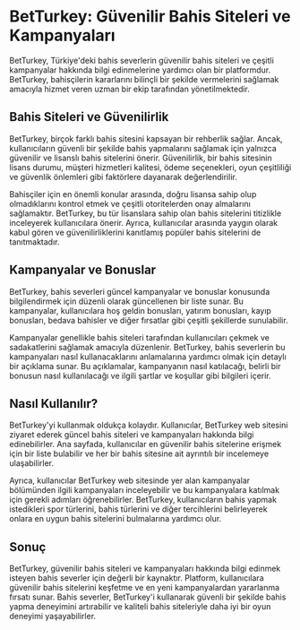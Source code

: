 # BetTurkey: Güvenilir Bahis Siteleri ve Kampanyaları

BetTurkey, Türkiye'deki bahis severlerin güvenilir bahis siteleri ve çeşitli kampanyalar hakkında bilgi edinmelerine yardımcı olan bir platformdur. BetTurkey, bahisçilerin kararlarını bilinçli bir şekilde vermelerini sağlamak amacıyla hizmet veren uzman bir ekip tarafından yönetilmektedir.

## Bahis Siteleri ve Güvenilirlik

BetTurkey, birçok farklı bahis sitesini kapsayan bir rehberlik sağlar. Ancak, kullanıcıların güvenli bir şekilde bahis yapmalarını sağlamak için yalnızca güvenilir ve lisanslı bahis sitelerini önerir. Güvenilirlik, bir bahis sitesinin lisans durumu, müşteri hizmetleri kalitesi, ödeme seçenekleri, oyun çeşitliliği ve güvenlik önlemleri gibi faktörlere dayanarak değerlendirilir.

Bahisçiler için en önemli konular arasında, doğru lisansa sahip olup olmadıklarını kontrol etmek ve çeşitli otoritelerden onay almalarını sağlamaktır. BetTurkey, bu tür lisanslara sahip olan bahis sitelerini titizlikle inceleyerek kullanıcılara önerir. Ayrıca, kullanıcılar arasında yaygın olarak kabul gören ve güvenilirliklerini kanıtlamış popüler bahis sitelerini de tanıtmaktadır.

## Kampanyalar ve Bonuslar

BetTurkey, bahis severleri güncel kampanyalar ve bonuslar konusunda bilgilendirmek için düzenli olarak güncellenen bir liste sunar. Bu kampanyalar, kullanıcılara hoş geldin bonusları, yatırım bonusları, kayıp bonusları, bedava bahisler ve diğer fırsatlar gibi çeşitli şekillerde sunulabilir.

Kampanyalar genellikle bahis siteleri tarafından kullanıcıları çekmek ve sadakatlerini sağlamak amacıyla düzenlenir. BetTurkey, bahis severlerin bu kampanyaları nasıl kullanacaklarını anlamalarına yardımcı olmak için detaylı bir açıklama sunar. Bu açıklamalar, kampanyanın nasıl katılacağı, belirli bir bonusun nasıl kullanılacağı ve ilgili şartlar ve koşullar gibi bilgileri içerir.

## Nasıl Kullanılır?

BetTurkey'yi kullanmak oldukça kolaydır. Kullanıcılar, BetTurkey web sitesini ziyaret ederek güncel bahis siteleri ve kampanyaları hakkında bilgi edinebilirler. Ana sayfada, kullanıcılar en güvenilir bahis sitelerine erişmek için bir liste bulabilir ve her bir bahis sitesine ait ayrıntılı bir incelemeye ulaşabilirler.

Ayrıca, kullanıcılar BetTurkey web sitesinde yer alan kampanyalar bölümünden ilgili kampanyaları inceleyebilir ve bu kampanyalara katılmak için gerekli adımları öğrenebilirler. BetTurkey, kullanıcıların bahis yapmak istedikleri spor türlerini, bahis türlerini ve diğer tercihlerini belirleyerek onlara en uygun bahis sitelerini bulmalarına yardımcı olur.

## Sonuç

BetTurkey, güvenilir bahis siteleri ve kampanyaları hakkında bilgi edinmek isteyen bahis severler için değerli bir kaynaktır. Platform, kullanıcılara güvenilir bahis sitelerini keşfetme ve en yeni kampanyalardan yararlanma fırsatı sunar. Bahis severler, BetTurkey'i kullanarak güvenli bir şekilde bahis yapma deneyimini artırabilir ve kaliteli bahis siteleriyle daha iyi bir oyun deneyimi yaşayabilirler.